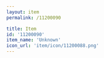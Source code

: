 ```yaml
---
layout: item
permalink: /11200090

title: Item
id: '11200090'
item_name: 'Unknown'
icon_url: 'item/icon/11200088.png'
---
```

